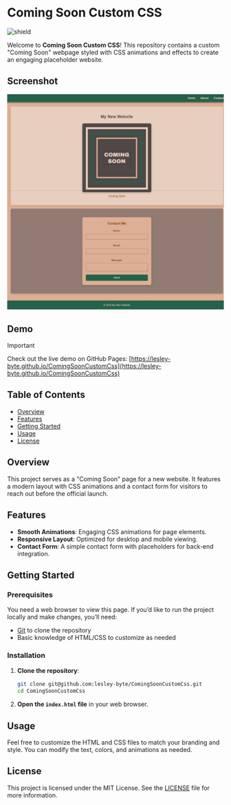 # Coming Soon Custom CSS

![shield](https://img.shields.io/badge/Licensed-MIT-brightgreen)

Welcome to **Coming Soon Custom CSS**! This repository contains a custom "Coming Soon" webpage styled with CSS animations and effects to create an engaging placeholder website.

## Screenshot

![Coming Soon Page Screenshot](./assets/images/screenshot.jpeg)

## Demo

> [!IMPORTANT]
> Check out the live demo on GitHub Pages: [https://lesley-byte.github.io/ComingSoonCustomCss](https://lesley-byte.github.io/ComingSoonCustomCss)

## Table of Contents

- [Overview](#overview)
- [Features](#features)
- [Getting Started](#getting-started)
- [Usage](#usage)
- [License](#license)

## Overview

This project serves as a "Coming Soon" page for a new website. It features a modern layout with CSS animations and a contact form for visitors to reach out before the official launch.

## Features

- **Smooth Animations**: Engaging CSS animations for page elements.
- **Responsive Layout**: Optimized for desktop and mobile viewing.
- **Contact Form**: A simple contact form with placeholders for back-end integration.

## Getting Started

### Prerequisites

You need a web browser to view this page. If you’d like to run the project locally and make changes, you’ll need:

- [Git](https://git-scm.com/) to clone the repository
- Basic knowledge of HTML/CSS to customize as needed

### Installation

1. **Clone the repository**:

   ```bash
   git clone git@github.com:lesley-byte/ComingSoonCustomCss.git
   cd ComingSoonCustomCss
   ```

2. **Open the `index.html` file** in your web browser.

## Usage

Feel free to customize the HTML and CSS files to match your branding and style. You can modify the text, colors, and animations as needed.

## License

This project is licensed under the MIT License. See the [LICENSE](LICENSE) file for more information.
